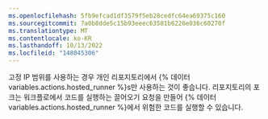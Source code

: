 ```yaml
---
ms.openlocfilehash: 5fb9efcad1df3579f5eb28cedfc64ea69375c160
ms.sourcegitcommit: 7a0b8dde5c15b93eeec63581b6226e036c60270f
ms.translationtype: MT
ms.contentlocale: ko-KR
ms.lasthandoff: 10/13/2022
ms.locfileid: "148045306"
---
```

고정 IP 범위를 사용하는 경우 개인 리포지토리에서 {% 데이터 variables.actions.hosted_runner %}s만 사용하는 것이 좋습니다. 리포지토리의 포크는 워크플로에서 코드를 실행하는 끌어오기 요청을 만들어 {% 데이터 variables.actions.hosted_runner %}에서 위험한 코드를 실행할 수 있습니다.
